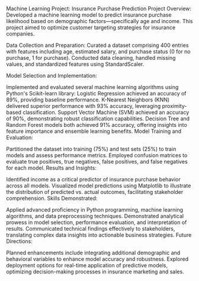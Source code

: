 Machine Learning Project: Insurance Purchase Prediction
Project Overview: Developed a machine learning model to predict insurance purchase likelihood based on demographic factors—specifically age and income. This project aimed to optimize customer targeting strategies for insurance companies.

Data Collection and Preparation: Curated a dataset comprising 400 entries with features including age, estimated salary, and purchase status (0 for no purchase, 1 for purchase). Conducted data cleaning, handled missing values, and standardized features using StandardScaler.

Model Selection and Implementation:

Implemented and evaluated several machine learning algorithms using Python's Scikit-learn library:
Logistic Regression achieved an accuracy of 89%, providing baseline performance.
K-Nearest Neighbors (KNN) delivered superior performance with 93% accuracy, leveraging proximity-based classification.
Support Vector Machine (SVM) achieved an accuracy of 90%, demonstrating robust classification capabilities.
Decision Tree and Random Forest models both achieved 91% accuracy, offering insights into feature importance and ensemble learning benefits.
Model Training and Evaluation:

Partitioned the dataset into training (75%) and test sets (25%) to train models and assess performance metrics.
Employed confusion matrices to evaluate true positives, true negatives, false positives, and false negatives for each model.
Results and Insights:

Identified income as a critical predictor of insurance purchase behavior across all models.
Visualized model predictions using Matplotlib to illustrate the distribution of predicted vs. actual outcomes, facilitating stakeholder comprehension.
Skills Demonstrated:

Applied advanced proficiency in Python programming, machine learning algorithms, and data preprocessing techniques.
Demonstrated analytical prowess in model selection, performance evaluation, and interpretation of results.
Communicated technical findings effectively to stakeholders, translating complex data insights into actionable business strategies.
Future Directions:

Planned enhancements include integrating additional demographic and behavioral variables to enhance model accuracy and robustness.
Explored deployment options for real-time application of predictive models, optimizing decision-making processes in insurance marketing and sales.
